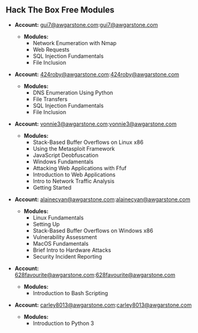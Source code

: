 ## Hack The Box Free Modules
- **Account:** gui7@awgarstone.com:gui7@awgarstone.com
	- **Modules:**
		- Network Enumeration with Nmap
		- Web Requests
		- SQL Injection Fundamentals
		- File Inclusion

- **Account:** 424roby@awgarstone.com:424roby@awgarstone.com
	- **Modules:**
		- DNS Enumeration Using Python
		- File Transfers
		- SQL Injection Fundamentals
		- File Inclusion


- **Account:** vonnie3@awgarstone.com:vonnie3@awgarstone.com
	- **Modules:**
		- Stack-Based Buffer Overflows on Linux x86
		- Using the Metasploit Framework
		- JavaScript Deobfuscation
		- Windows Fundamentals
		- Attacking Web Applications with Ffuf
		- Introduction to Web Applications
		- Intro to Network Traffic Analysis
		- Getting Started
 
- **Account:** alainecyan@awgarstone.com:alainecyan@awgarstone.com
	- **Modules:**
		- Linux Fundamentals
		- Setting Up
		- Stack-Based Buffer Overflows on Windows x86
		- Vulnerability Assessment
		- MacOS Fundamentals
		- Brief Intro to Hardware Attacks
		- Security Incident Reporting

- **Account:** 628favourite@awgarstone.com:628favourite@awgarstone.com
	- **Modules:**
		- Introduction to Bash Scripting
		
- **Account:** carley8013@awgarstone.com:carley8013@awgarstone.com
	- **Modules:**
		- Introduction to Python 3

